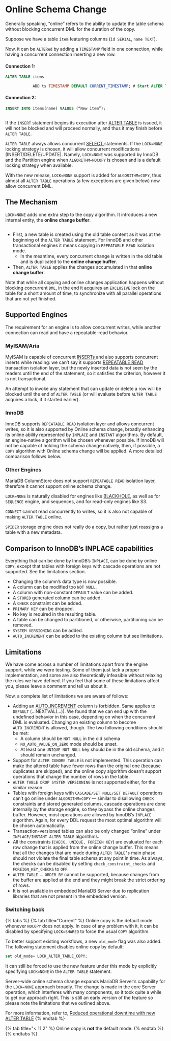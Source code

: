 # Online Schema Change

Generally speaking, “online” refers to the ability to update the table schema without blocking concurrent DML for the duration of the copy.

&#x20;Suppose we have a table `item` featuring columns (`id SERIAL`, `name TEXT`).

Now, it can be `ALTERed` by adding a `TIMESTAMP` field in one connection, while having a concurrent connection inserting a new row.

#### Connection 1:

```sql
ALTER TABLE items 

            ADD ts TIMESTAMP DEFAULT CURRENT_TIMESTAMP; # Start ALTER TABLE
```

#### Connection 2:

```sql
INSERT INTO items(name) VALUES (“New item”);
```

<figure><img src="../../../../../.gitbook/assets/image.png" alt=""><figcaption></figcaption></figure>

If the `INSERT` statement begins its execution after [ALTER TABLE](./) is issued, it will not be blocked and will proceed normally, and thus it may finish before `ALTER TABLE`.

`ALTER TABLE` always allows concurrent [SELECT ](../../../data-manipulation/selecting-data/select.md) statements. If the `LOCK=NONE` locking strategy is chosen, it will allow concurrent modifications (INSERT/DELETE/UPDATE). Namely, `LOCK=NONE` was supported by InnoDB and the Partition engine when `ALGORITHM=NOCOPY` is chosen and is a default locking strategy when available.

With the new release, `LOCK=NONE` support is added for `ALGORITHM=COPY`, thus almost all `ALTER TABLE` operations (a few exceptions are given below) now allow concurrent DML.

## The Mechanism

`LOCK=NONE` adds one extra step to the copy algorithm. It introduces a new internal entity, the **online change buffer**.

<figure><img src="../../../../../.gitbook/assets/image (1).png" alt=""><figcaption></figcaption></figure>



* First, a new table is created using the old table content as it was at the beginning of the `ALTER TABLE` statement. For InnoDB and other transactional engines it means copying in `REPEATABLE READ` isolation mode.
  * In the meantime, every concurrent change is written in the old table and is duplicated to the **online change buffer**.
* Then, `ALTER TABLE` applies the changes accumulated in that **online change buffer**.

Note that while all copying and online changes application happens without blocking concurrent `DML`, in the end it acquires an `EXCLUSIVE` lock on the table for a short amount of time, to synchronize with all parallel operations that are not yet finished.

## Supported Engines

The requirement for an engine is to allow concurrent writes, while another connection can read and have a repeatable-read behavior.

### **MyISAM/Aria**

MyISAM is capable of concurrent [INSERTs ](../../../data-manipulation/inserting-loading-data/insert.md) and also supports concurrent inserts while reading: we can’t say it supports [REPEATABLE READ](../../../transactions/transactions-repeatable-read.md) transaction isolation layer, but the newly inserted data is not seen by the readers until the end of the statement, so it satisfies the criterion, however it is not transactional.

An attempt to invoke any statement that can update or delete a row will be blocked until the end of `ALTER TABLE` (or will evaluate before `ALTER TABLE` acquires a lock, if it started earlier).

### **InnoDB**

InnoDB supports `REPEATABLE READ` isolation layer and allows concurrent writes, so it is also supported by Online schema change, broadly enhancing its online ability represented by `INPLACE` and `INSTANT` algorithms. By default, an engine-native algorithm will be chosen whenever possible. If InnoDB will not be capable of holding the schema change natively, then, if possible, a `COPY` algorithm with Online schema change will be applied. A more detailed comparison follows below.

### **Other Engines**

MariaDB ColumnStore does not support `REPEATABLE READ` isolation layer, therefore it cannot support online schema change.

`LOCK=NONE` is naturally disabled for engines like [BLACKHOLE](../../../../../server-usage/storage-engines/blackhole.md), as well as for `SEQUENCE` engine, and sequences, and for read-only engines like S3.

`CONNECT` cannot read concurrently to writes, so it is also not capable of making `ALTER TABLE` online.

`SPIDER` storage engine does not really do a copy, but rather just reassigns a table with a new metadata.

## Comparison to InnoDB’s INPLACE capabilities

Everything that can be done by InnoDB’s `INPLACE`, can be done by online `COPY`, except that tables with foreign keys with cascade operations are not supported. See the limitations section.

* Changing the column’s data type is now possible.
* A column can be modified too `NOT NULL`.
* A column with non-constant `DEFAULT` value can be added.
* A `STORED` generated column can be added.
* A `CHECK` constraint can be added.
* `PRIMARY KEY` can be dropped.
* No key is required in the resulting table.
* A table can be changed to partitioned, or otherwise, partitioning can be removed.
* `SYSTEM VERSIONING` can be added.
* `AUTO_INCREMENT` can be added to the existing column but see limitations.

## Limitations

We have come across a number of limitations apart from the engine support, while we were testing. Some of them just lack a proper implementation, and some are also theoretically infeasible without relaxing the rules we have defined. If you feel that some of these limitations affect you, please leave a comment and tell us about it.

Now, a complete list of limitations we are aware of follows:

* Adding an [AUTO\_INCREMENT](../../../../data-types/auto_increment.md) column is forbidden. Same applies to `DEFAULT` (…NEXTVAL(…)). We found that we can end up with the undefined behavior in this case, depending on when the concurrent DML is evaluated. Changing an existing column to become `AUTO_INCREMENT` is allowed, though. The two following conditions should be met:
  * A column should be `NOT NULL` in the old schema
  * `NO_AUTO_VALUE_ON_ZERO` mode should be unset.
  * At least one `UNIQUE NOT NULL` key should be in the old schema, and it should remain unchanged.
* Support for `ALTER IGNORE TABLE` is not implemented. This operation can make the altered table have fewer rows than the original one (because duplicates are skipped), and the online copy algorithm doesn’t support operations that change the number of rows in the table.
* `ALTER TABLE DROP SYSTEM VERSIONING` is not supported either, for the similar reason.
* Tables with foreign keys with `CASCADE/SET NULL/SET DEFAULT` operations can’t go online under `ALGORITHM=COPY` — similar to disallowing `CHECK` constraints and stored generated columns, cascade operations are done internally by the storage engine, so they bypass the online changes buffer. However, most operations are allowed by InnoDB’s `INPLACE` algorithm. Again, for every DDL request the most optimal algorithm will be chosen automatically.
* Transaction-versioned tables can also be only changed “online” under `INPLACE/INSTANT ALTER TABLE` algorithms.
* All the constraints (`CHECK, UNIQUE, FOREIGN KEY`) are evaluated for each row change that is applied from the online change buffer. This means that all the changes that are made during `ALTER TABLE’s` main phase should not violate the final table schema at any point in time.  As always, the checks can be disabled by setting `check_constraint_checks` and `FOREIGN_KEY_CHECKS` to `OFF`.
* `ALTER TABLE … ORDER BY` cannot be supported, because changes from the buffer are applied at the end and they might break the strict ordering of rows.
* It is not available in embedded MariaDB Server due to replication libraries that are not present in the embedded version.

### Switching back

{% tabs %}
{% tab title="Current" %}
Online copy is the default mode whenever `NOCOPY` does not apply. In case of any problem with it, it can be disabled by specifying `LOCK=SHARED` to force the usual `COPY` algorithm.

To better support existing workflows, a new `old_mode` flag was also added. The following statement disables online copy by default:

```sql
set old_mode= LOCK_ALTER_TABLE_COPY;
```

It can still be forced to use the new feature under this mode by explicitly specifying `LOCK=NONE` in the `ALTER TABLE` statement.

Server-wide online schema change expands MariaDB Server’s capability for the `LOCK=NONE` approach broadly. The change is made in the core Server operation, which interferes with many components, so it took quite a while to get our approach right. This is still an early version of the feature so please note the limitations that we outlined above.

For more information, refer to, [Reduced operational downtime with new ALTER TABLE](https://mariadb.com/resources/blog/reduced-operational-downtime-with-new-alter-table-features/)
{% endtab %}

{% tab title="< 11.2" %}
Online copy is **not** the default mode.
{% endtab %}
{% endtabs %}

